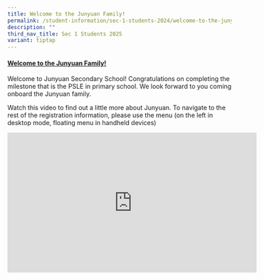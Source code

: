 ```yaml
---
title: Welcome to the Junyuan Family!
permalink: /student-information/sec-1-students-2024/welcome-to-the-junyuan-family/
description: ""
third_nav_title: Sec 1 Students 2025
variant: tiptap
---
```

<h4><strong><u>Welcome to the Junyuan Family!</u></strong></h4>
<p>Welcome to Junyuan Secondary School! Congratulations on completing the
milestone that is the PSLE in primary school. We look forward to you coming
onboard the Junyuan family.</p>
<p>Watch this video to find out a little more about Junyuan. To navigate
to the rest of the registration information, please use the menu (on the
left in desktop mode, floating menu in handheld devices)</p>
<div class="iframe-wrapper">
<iframe height="315" width="560" allowfullscreen="true" frameborder="0" src="https://www.youtube.com/embed/0dv6Z4ZPB-o?si=8WvGNYj_KbLrNPpk"></iframe>
</div>
<p></p>